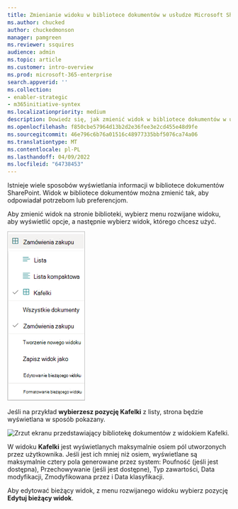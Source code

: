 ```yaml
---
title: Zmienianie widoku w bibliotece dokumentów w usłudze Microsoft SharePoint Syntex
ms.author: chucked
author: chuckedmonson
manager: pamgreen
ms.reviewer: ssquires
audience: admin
ms.topic: article
ms.customer: intro-overview
ms.prod: microsoft-365-enterprise
search.appverid: ''
ms.collection:
- enabler-strategic
- m365initiative-syntex
ms.localizationpriority: medium
description: Dowiedz się, jak zmienić widok w bibliotece dokumentów w usłudze Microsoft SharePoint Syntex.
ms.openlocfilehash: f850cbe57964d13b2d2e36fee3e2cd455e48d9fe
ms.sourcegitcommit: 46e796c6b76a01516c48977335bbf5076ca74a06
ms.translationtype: MT
ms.contentlocale: pl-PL
ms.lasthandoff: 04/09/2022
ms.locfileid: "64738453"
---
```

Istnieje wiele sposobów wyświetlania informacji w bibliotece dokumentów SharePoint. Widok w bibliotece dokumentów można zmienić tak, aby odpowiadał potrzebom lub preferencjom.

Aby zmienić widok na stronie biblioteki, wybierz menu rozwijane widoku, aby wyświetlić opcje, a następnie wybierz widok, którego chcesz użyć.

   ![Zrzut ekranu przedstawiający menu rozwijane widoku z opcjami widoku.](../media/content-understanding/document-library-view-menu.png) 

Jeśli na przykład **wybierzesz pozycję Kafelki** z listy, strona będzie wyświetlana w sposób pokazany.

   ![Zrzut ekranu przedstawiający bibliotekę dokumentów z widokiem Kafelki.](../media/content-understanding/document-library-tiles-view.png) 

W widoku **Kafelki** jest wyświetlanych maksymalnie osiem pól utworzonych przez użytkownika. Jeśli jest ich mniej niż osiem, wyświetlane są maksymalnie cztery pola generowane przez system: Poufność (jeśli jest dostępna), Przechowywanie (jeśli jest dostępne), Typ zawartości, Data modyfikacji, Zmodyfikowana przez i Data klasyfikacji.

Aby edytować bieżący widok, z menu rozwijanego widoku wybierz pozycję **Edytuj bieżący widok**.
